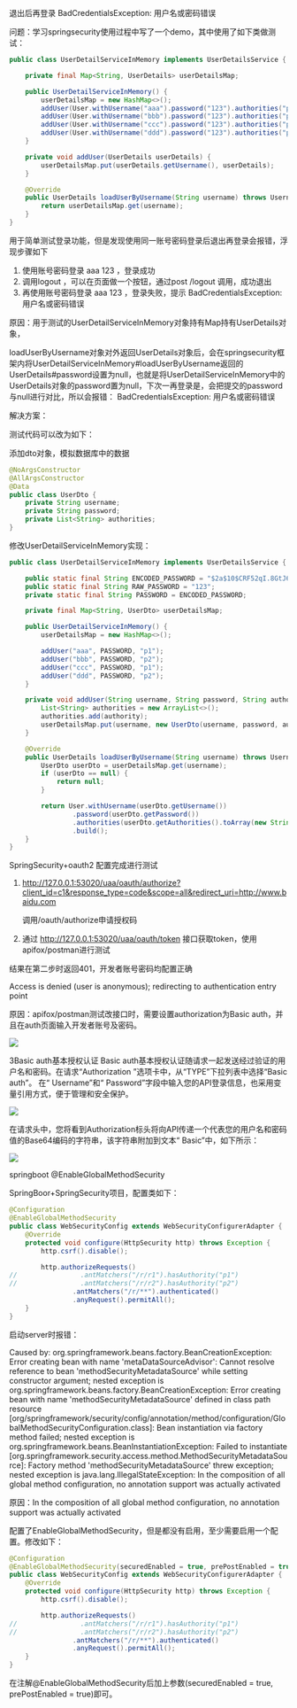 退出后再登录  BadCredentialsException: 用户名或密码错误

问题：学习springsecurity使用过程中写了一个demo，其中使用了如下类做测试：

```java
public class UserDetailServiceInMemory implements UserDetailsService {

    private final Map<String, UserDetails> userDetailsMap;

    public UserDetailServiceInMemory() {
        userDetailsMap = new HashMap<>();
        addUser(User.withUsername("aaa").password("123").authorities("p1").build());
        addUser(User.withUsername("bbb").password("123").authorities("p2").build());
        addUser(User.withUsername("ccc").password("123").authorities("p1").build());
        addUser(User.withUsername("ddd").password("123").authorities("p2").build());
    }

    private void addUser(UserDetails userDetails) {
        userDetailsMap.put(userDetails.getUsername(), userDetails);
    }

    @Override
    public UserDetails loadUserByUsername(String username) throws UsernameNotFoundException {
        return userDetailsMap.get(username);
    }
}
```





用于简单测试登录功能，但是发现使用同一账号密码登录后退出再登录会报错，浮现步骤如下

1. 使用账号密码登录 aaa 123 ，登录成功
2. 调用logout ，可以在页面做一个按钮，通过post /logout 调用，成功退出
3. 再使用账号密码登录 aaa 123 ，登录失败，提示  BadCredentialsException: 用户名或密码错误



原因：用于测试的UserDetailServiceInMemory对象持有Map持有UserDetails对象，

loadUserByUsername对象对外返回UserDetails对象后，会在springsecurity框架内将UserDetailServiceInMemory#loadUserByUsername返回的UserDetails#password设置为null，也就是将UserDetailServiceInMemory中的UserDetails对象的password置为null，下次一再登录是，会把提交的password与null进行对比，所以会报错： BadCredentialsException: 用户名或密码错误





解决方案：

测试代码可以改为如下：

添加dto对象，模拟数据库中的数据

```java
@NoArgsConstructor
@AllArgsConstructor
@Data
public class UserDto {
    private String username;
    private String password;
    private List<String> authorities;
}
```



修改UserDetailServiceInMemory实现：

```java
public class UserDetailServiceInMemory implements UserDetailsService {

    public static final String ENCODED_PASSWORD = "$2a$10$CRF52qI.8GtJ6W8vVFJp4uDSWZl8fu4gVRpKVF3NGmQp5fIGnYpYi";
    public static final String RAW_PASSWORD = "123";
    private static final String PASSWORD = ENCODED_PASSWORD;

    private final Map<String, UserDto> userDetailsMap;

    public UserDetailServiceInMemory() {
        userDetailsMap = new HashMap<>();

        addUser("aaa", PASSWORD, "p1");
        addUser("bbb", PASSWORD, "p2");
        addUser("ccc", PASSWORD, "p1");
        addUser("ddd", PASSWORD, "p2");
    }

    private void addUser(String username, String password, String authority) {
        List<String> authorities = new ArrayList<>();
        authorities.add(authority);
        userDetailsMap.put(username, new UserDto(username, password, authorities));
    }

    @Override
    public UserDetails loadUserByUsername(String username) throws UsernameNotFoundException {
        UserDto userDto = userDetailsMap.get(username);
        if (userDto == null) {
            return null;
        }

        return User.withUsername(userDto.getUsername())
                .password(userDto.getPassword())
                .authorities(userDto.getAuthorities().toArray(new String[0]))
                .build();
    }
}

```

















SpringSecurity+oauth2 配置完成进行测试

1. http://127.0.0.1:53020/uaa/oauth/authorize?client_id=c1&response_type=code&scope=all&redirect_uri=http://www.baidu.com 

   调用/oauth/authorize申请授权码

2. 通过 http://127.0.0.1:53020/uaa/oauth/token 接口获取token，使用apifox/postman进行测试

结果在第二步时返回401，开发者账号密码均配置正确

Access is denied (user is anonymous); redirecting to authentication entry point

原因：apifox/postman测试改接口时，需要设置authorization为Basic auth，并且在auth页面输入开发者账号及密码。

![](E:\myNote\java\springsecurity\resources\Snipaste_2022-04-07_00-35-56.png)



3Basic auth基本授权认证
Basic auth基本授权认证随请求一起发送经过验证的用户名和密码。在请求“Authorization ”选项卡中，从“TYPE”下拉列表中选择“Basic auth”。
在“ Username”和“ Password”字段中输入您的API登录信息，也采用变量引用方式，便于管理和安全保护。

![](E:\myNote\java\springsecurity\resources\20200528120415512.png)

在请求头中，您将看到Authorization标头将向API传递一个代表您的用户名和密码值的Base64编码的字符串，该字符串附加到文本“ Basic”中，如下所示：

![](E:\myNote\java\springsecurity\resources\001.jpg)









springboot  @EnableGlobalMethodSecurity

SpringBoor+SpringSecurity项目，配置类如下：

```java
@Configuration
@EnableGlobalMethodSecurity
public class WebSecurityConfig extends WebSecurityConfigurerAdapter {
    @Override
    protected void configure(HttpSecurity http) throws Exception {
        http.csrf().disable();

        http.authorizeRequests()
//                .antMatchers("/r/r1").hasAuthority("p1")
//                .antMatchers("/r/r2").hasAuthority("p2")
                .antMatchers("/r/**").authenticated()
                .anyRequest().permitAll();
    }
}
```

启动server时报错：

Caused by: org.springframework.beans.factory.BeanCreationException: Error creating bean with name 'metaDataSourceAdvisor': Cannot resolve reference to bean 'methodSecurityMetadataSource' while setting constructor argument; nested exception is org.springframework.beans.factory.BeanCreationException: Error creating bean with name 'methodSecurityMetadataSource' defined in class path resource [org/springframework/security/config/annotation/method/configuration/GlobalMethodSecurityConfiguration.class]: Bean instantiation via factory method failed; nested exception is org.springframework.beans.BeanInstantiationException: Failed to instantiate [org.springframework.security.access.method.MethodSecurityMetadataSource]: Factory method 'methodSecurityMetadataSource' threw exception; nested exception is java.lang.IllegalStateException: In the composition of all global method configuration, no annotation support was actually activated



原因：In the composition of all global method configuration, no annotation support was actually activated

配置了EnableGlobalMethodSecurity，但是都没有启用，至少需要启用一个配置。修改如下：

```java
@Configuration
@EnableGlobalMethodSecurity(securedEnabled = true, prePostEnabled = true)
public class WebSecurityConfig extends WebSecurityConfigurerAdapter {
    @Override
    protected void configure(HttpSecurity http) throws Exception {
        http.csrf().disable();

        http.authorizeRequests()
//                .antMatchers("/r/r1").hasAuthority("p1")
//                .antMatchers("/r/r2").hasAuthority("p2")
                .antMatchers("/r/**").authenticated()
                .anyRequest().permitAll();
    }
}
```

在注解@EnableGlobalMethodSecurity后加上参数(securedEnabled = true, prePostEnabled = true)即可。



